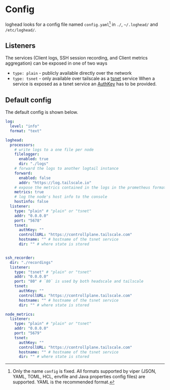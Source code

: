 # Config

loghead looks for a config file named `config.yaml`[^1] in `./`, `~/.loghead/` and `/etc/loghead/`.

## Listeners

The services (Client logs, SSH session recording, and Client metrics aggregation) can be exposed in one of two ways
- `type: plain` - publicly available directly over the network
- `type: tsnet` - only available over tailscale as a [tsnet](https://tailscale.com/blog/tsnet-virtual-private-services) service
When a service is exposed as a tsnet service an [AuthKey](https://tailscale.com/kb/1085/auth-keys) has to be provided.

## Default config

The default config is shown below.

```yaml
log:
  level: "info"
  format: "text"

loghead:
  processors:
    # write logs to a one file per node
    filelogger:
      enabled: true
      dir: "./logs"
    # forward the logs to another logtail instance
    forward:
      enabled: false
      addr: "https://log.tailscale.io"
    # expose the metrics contained in the logs in the prometheus format
    metrics: true
    # log the node's host info to the console
    hostinfo: false
  listener:
    type: "plain" # "plain" or "tsnet"
    addr: "0.0.0.0"
    port: "5678"
    tsnet:
      authKey: ""
      controllURL: "https://controllplane.tailscale.com"
      hostname: "" # hostname of the tsnet service
      dir: "" # where state is stored


ssh_recorder:
  dir: "./recordings"
  listener:
    type: "tsnet" # "plain" or "tsnet"
    addr: "0.0.0.0"
    port: "80" # `80` is used by both headscale and tailscale
    tsnet:
      authKey: ""
      controllURL: "https://controllplane.tailscale.com"
      hostname: "" # hostname of the tsnet service
      dir: "" # where state is stored

node_metrics:
  listener:
    type: "plain" # "plain" or "tsnet"
    addr: "0.0.0.0"
    port: "5679"
    tsnet:
      authKey: ""
      controllURL: "https://controllplane.tailscale.com"
      hostname: "" # hostname of the tsnet service
      dir: "" # where state is stored
```

[^1]: Only the name `config` is fixed. All formats supported by viper (JSON, YAML, TOML, HCL, envfile and Java properties config files) are supported. YAML is the recommended format.